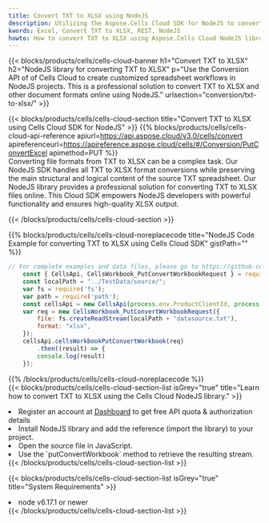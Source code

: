 ```yaml
---
title: Convert TXT to XLSX using NodeJS 
description: Utilizing the Aspose.Cells Cloud SDK for NodeJS to convert a TXT format file to a XLSX format file. 
kwords: Excel, Convert TXT to XLSX, REST, NodeJS
howto: How to convert TXT to XLSX using Aspose.Cells Cloud NodeJS library.
---
```



{{< blocks/products/cells/cells-cloud-banner h1="Convert TXT to XLSX" h2="NodeJS library for converting TXT to XLSX" p="Use the Conversion API of of Cells Cloud to create customized spreadsheet workflows in NodeJS projects. This is a professional solution to convert TXT to XLSX and other document formats online using NodeJS." urlsection="conversion/txt-to-xlsx/" >}}

{{< blocks/products/cells/cells-cloud-section  title="Convert TXT to XLSX using Cells Cloud SDK for NodeJS" >}}
{{% blocks/products/cells/cells-cloud-api-reference  apiurl=https://api.aspose.cloud/v3.0/cells/convert  apireferenceurl=https://apireference.aspose.cloud/cells/#/Conversion/PutConvertExcel  apimethod=PUT %}}
<br/>
Converting file formats from TXT to XLSX can be a complex task. Our NodeJS SDK handles all TXT to XLSX format conversions while preserving the main structural and logical content of the source TXT spreadsheet. Our NodeJS library provides a professional solution for converting TXT to XLSX files online. This Cloud SDK empowers NodeJS developers with powerful functionality and ensures high-quality XLSX output.

{{< /blocks/products/cells/cells-cloud-section >}}

{{% blocks/products/cells/cells-cloud-noreplacecode title="NodeJS Code Example for converting TXT to XLSX using Cells Cloud SDK" gistPath="" %}}
 
```js
// For complete examples and data files, please go to https://github.com/aspose-cells-cloud/aspose-cells-cloud-node/
    const { CellsApi, CellsWorkbook_PutConvertWorkbookRequest } = require("asposecellscloud");
    const localPath = "../TestData/source/";
    var fs = require('fs');
    var path = require('path');
    const cellsApi = new CellsApi(process.env.ProductClientId, process.env.ProductClientSecret);
    var req = new CellsWorkbook_PutConvertWorkbookRequest({
        file: fs.createReadStream(localPath + "datasource.txt"),
        format: "xlsx",
    });
    cellsApi.cellsWorkbookPutConvertWorkbook(req)
        .then((result) => {
        console.log(result)
    });
```
 
{{% /blocks/products/cells/cells-cloud-noreplacecode  %}}
<br/>
{{< blocks/products/cells/cells-cloud-section-list isGrey="true"  title="Learn how to convert TXT to XLSX using the Cells Cloud NodeJS library." >}}
<li>Register an account at <a href="https://dashboard.aspose.cloud/">Dashboard</a> to get free API quota & authorization details</li>
<li>Install NodeJS library and add the reference (import the library) to your project.</li>
<li>Open the source file in JavaScript.</li>
<li>Use the `putConvertWorkbook` method to retrieve the resulting stream.</li>
{{< /blocks/products/cells/cells-cloud-section-list >}}

{{< blocks/products/cells/cells-cloud-section-list isGrey="true"  title="System Requirements" >}}
<li>node v6.17.1 or newer</li>
{{< /blocks/products/cells/cells-cloud-section-list >}}
